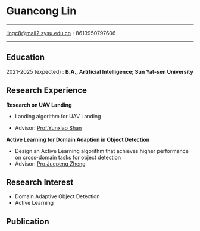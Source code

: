 Guancong Lin
============

-------------------     ----------------------------
lingc8@mail2.sysu.edu.cn
+8613950797606
-------------------     ----------------------------

Education
---------

2021-2025 (expected)
:   **B.A., Artificial Intelligence; Sun Yat-sen University**

Research Experience
----------

**Research on UAV Landing**

- Landing algorithm for UAV Landing

- Advisor: [Prof.Yunxiao Shan](https://sai.sysu.edu.cn/teacher/teacher02/1391516.htm)

**Active Learning for Domain Adaption in Object Detection**

- Design an Active Learning algorithm that achieves higher performance on cross-domain tasks for object detection  
- Advisor: [Pro.Juepeng Zheng](https://hail-alloy-af4.notion.site/Juepeng-Zheng-d3b70a4b409145139c91e55813cc80fa)

Research Interest
--------------------
- Domain Adaptive Object Detection
- Active Learning



Publication
----------------------------------------

